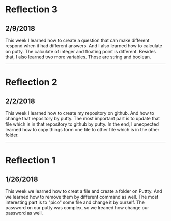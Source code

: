 # Reflection 3
## 2/9/2018
This week I learned how to create a question that can make different respond when it had different answers. And I also learned how to calculate on putty. The calculate of integer and floating point is different. Besides that, I also learned two more variables. Those are string and boolean.


---


# Reflection 2
## 2/2/2018
This week I learned how to create my repository on github. And how to change that repository by putty. The most important part is to update that file which is in that repository to github by putty. In the end, I unecpected learned how to copy things form one file to other file which is in the other folder.


---


# Reflection 1
## 1/26/2018
This week we learned how to creat a file and create a folder on Puttty. And we learned how to remove them by different command as well. The most interesting part is to "pico" some file and change it by ourself. The password on our putty was complex, so we lreaned how change our password as well. 



